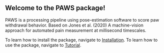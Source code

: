
## Welcome to the PAWS package!

PAWS is a processing pipeline using pose-estimation software to score paw withdrawal behavior. Based on Jones et al. (2020) A machine-vision approach for automated pain measurement at millisecond timescales.

To learn how to install the package, navigate to [Installation](https://osimon81.github.io/PAWS/articles/Install.html).
To learn how to use the package, navigate to [Tutorial](https://osimon81.github.io/PAWS/articles/Tutorial.html).
